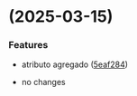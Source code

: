 # [](https://github.com/Johan-1502/gha_try_3/compare/v1.0.0...v) (2025-03-15)


### Features

* atributo agregado ([5eaf284](https://github.com/Johan-1502/gha_try_3/commit/5eaf2846e763c52b5f89ec0f77795ef88c803b63))



- no changes